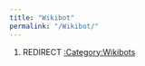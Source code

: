 ```yaml
---
title: "Wikibot"
permalink: "/Wikibot/"
---
```


1.  REDIRECT [:Category:Wikibots](:Category:Wikibots "wikilink")